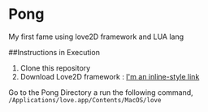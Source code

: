 # Pong
My first fame using love2D framework and LUA lang

##Instructions in Execution

1. Clone this repository
2. Download Love2D framework : [I'm an inline-style link](https://love2d.org/)

Go to the Pong Directory a run the following command,
`/Applications/love.app/Contents/MacOS/love`

